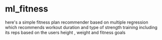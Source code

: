 # ml_fitness
here's a simple fitness plan recommender based on multiple regression which recommends workout duration and type of strength training including its reps based on the users height , weight and fitness goals
